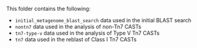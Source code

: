 This folder contains the following: 

  - `initial_metagenome_blast_search` data used in the initial BLAST search
  - `nontn7` data used in the analysis of non-Tn7 CASTs
  - `tn7-type-v` data used in the analysis of Type V Tn7 CASTs
  - `tn7` data used in the reblast of Class I Tn7 CASTs

